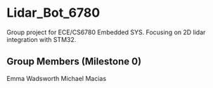 # Lidar_Bot_6780
Group project for ECE/CS6780 Embedded SYS. Focusing on 2D lidar integration with STM32.
## Group Members (Milestone 0) ##

Emma Wadsworth
Michael Macias
